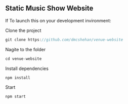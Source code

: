 ## Static Music Show Website

If To launch this on your development invironment:

Clone the project

```js
git clone https://github.com/dmcshehan/venue-website
```

Nagite to the folder

```js
cd venue-website
```

Install dependencies

```js
npm install
```

Start

```js
npm start
```
